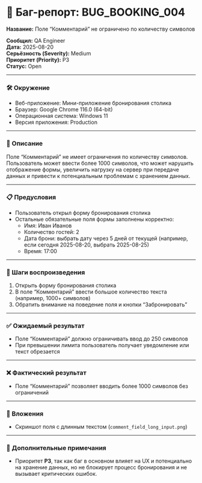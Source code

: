 # 🐞 Баг-репорт: BUG_BOOKING_004
**Название:** Поле “Комментарий” не ограничено по количеству символов

**Сообщил:** QA Engineer  
**Дата:** 2025-08-20  
**Серьёзность (Severity):** Medium  
**Приоритет (Priority):** P3  
**Статус:** Open

---

### 🛠 Окружение

- Веб-приложение: Мини-приложение бронирования столика
- Браузер: Google Chrome 116.0 (64-bit)  
- Операционная система: Windows 11  
- Версия приложения: Production  

---

### 📝 Описание

Поле “Комментарий” не имеет ограничения по количеству символов. Пользователь может ввести более 1000 символов, что может нарушить отображение формы, увеличить нагрузку на сервер при передаче данных и привести к потенциальным проблемам с хранением данных.

---

### 📋 Предусловия

- Пользователь открыл форму бронирования столика  
- Остальные обязательные поля формы заполнены корректно:
  - Имя: Иван Иванов
  - Количество гостей: 2
  - Дата брони: выбрать дату через 5 дней от текущей (например, если сегодня 2025-08-20, выбрать 2025-08-25)
  - Время: 17:00

---

### 🔁 Шаги воспроизведения

1. Открыть форму бронирования столика  
2. В поле “Комментарий” ввести большое количество текста (например, 1000+ символов)  
3. Обратить внимание на поведение поля и кнопки “Забронировать”  

---

### ✅ Ожидаемый результат

- Поле “Комментарий” должно ограничивать ввод до 250 символов  
- При превышении лимита пользователь получает уведомление или текст обрезается  

---

### ❌ Фактический результат

- Поле “Комментарий” позволяет вводить более 1000 символов без ограничений  

---

### 📎 Вложения

- Скриншот поля с длинным текстом (`comment_field_long_input.png`)  

---

### 💬 Дополнительные примечания

- Приоритет **P3**, так как баг в основном влияет на UX и потенциально на хранение данных, но не блокирует процесс бронирования и не вызывает критических ошибок.

